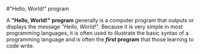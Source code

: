 #"Hello, World!" program

A **"Hello, World!" program** generally is a computer program that outputs or displays 
the message *"Hello, World!"*. Because it is very simple in most programming 
languages, it is often used to illustrate the basic syntax of a programming 
language and is often the __*first* program__ that those learning to code write.
